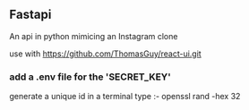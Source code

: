 ## Fastapi

An api in python mimicing an Instagram clone

use with <https://github.com/ThomasGuy/react-ui.git>

### add a .env file for the 'SECRET_KEY'

generate a unique id in a terminal type :- openssl rand -hex 32
